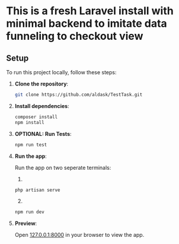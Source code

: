 # This is a fresh Laravel install with minimal backend to imitate data funneling to checkout view

## Setup

To run this project locally, follow these steps:

1. **Clone the repository**:

   ```bash
   git clone https://github.com/aldask/TestTask.git
   ```

2. **Install dependencies**:

   ```bash
   composer install
   npm install
   ```

3. **OPTIONAL: Run Tests**:

   ```bash
   npm run test
   ```

4. **Run the app**:

   Run the app on two seperate terminals:

   1.
   ```bash
   php artisan serve
   ```
   2.
   ```bash
   npm run dev
   ```
5. **Preview**:

   Open [127.0.0.1:8000](http://127.0.0.1:8000) in your browser to view the app.
